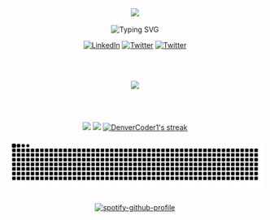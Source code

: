 <div align="center">
<img src="https://github.com/user-attachments/assets/a701f2ae-33ff-48dd-a1d5-39e49c47cab4" height="400px">
</div>

<p align="center">
<img src="https://readme-typing-svg.demolab.com?font=Fira+Code&weight=600&duration=3000&pause=1000&color=F85D7F&center=true&width=435&lines=Meu+Nome+%C3%A9+Gabriel+Fernando;Sou+um+desenvolvedor+FullStack" alt="Typing SVG" />
</p>

<p align="center">
<a href="https://www.linkedin.com/in/gabriel-fernando-59222921b/" target="_blank"><img width="40px" alt="LinkedIn" title="LinkedIn" src="https://github.com/user-attachments/assets/e9ea02d4-bcf3-4c15-bb6d-126fb570c2ad"/></a>
  <a href="https://x.com/el_gabrielfer" target="_blank"><img width="55" alt="Twitter" title="Twitter" src="https://github.com/user-attachments/assets/b630c87f-53c4-4b36-80d1-e70f0be443d4"/></a>
  <a href="https://dev.to/gabrielfer" target="_blank"><img width="43" alt="Twitter" title="Twitter" src="https://github.com/user-attachments/assets/b6ec28c6-c968-489e-81c7-81c1cbe9579e"/></a>
</p>

<br>
<br>

<p align="center">
  <a href="https://skillicons.dev">
    <img src="https://skillicons.dev/icons?i=html,css,typescript,python,java,spring,react,svelte,next,astro,nest,bash,postgres,mongodb,prisma,docker&perline=8" />
  </a>
</p>

<br>
<br>

<p align="center">
<img loading="lazy" src="https://github-readme-stats.vercel.app/api?username=GabrielFer02&show_icons=true&include_all_commits=true&count_private=true&theme=react&hide_border=true&bg_color=1F222E&title_color=F85D7F&icon_color=F8D866" height="192px"/>
<img loading="lazy" src="https://github-readme-stats.vercel.app/api/top-langs/?username=GabrielFer02&langs_count=8&layout=compact&theme=react&hide_border=true&bg_color=1F222E&title_color=F85D7F&icon_color=F8D866&hide=Jupyter%20Notebook" height="192px"/>
<a href="https://github.com/DenverCoder1/github-readme-streak-stats">
<img title="🔥 Get streak stats for your profile at git.io/streak-stats" alt="DenverCoder1's streak" src="https://github-readme-streak-stats-eight.vercel.app/?user=GabrielFer02&theme=monokai-metallian&hide_border=true&short_numbers=true" height="192px"/></a>
</p>

<div align="center">

![snake animation](https://github.com/GabrielFer02/GabrielFer02/blob/output/github-contribution-grid-snake-dark.svg)
</div>

<div align="center">

[![spotify-github-profile](https://spotify-github-profile.kittinanx.com/api/view?uid=fernandogabriel054&cover_image=true&theme=default&show_offline=false&background_color=121212&interchange=false)](https://github.com/kittinan/spotify-github-profile)
</div>
